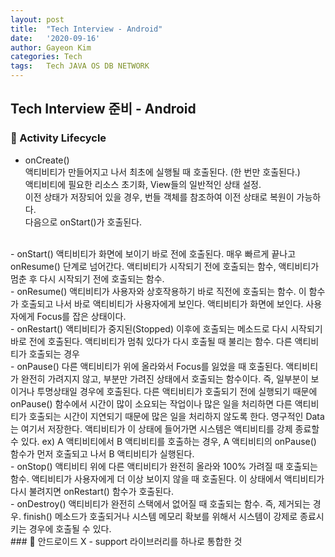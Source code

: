```yaml
---
layout: post
title:  "Tech Interview - Android"
date:   '2020-09-16'
author: Gayeon Kim
categories: Tech
tags:	Tech JAVA OS DB NETWORK
---
```


## Tech Interview 준비 - Android

### &#128204; Activity Lifecycle

- onCreate()  
액티비티가 만들어지고 나서 최초에 실행될 때 호출된다. (한 번만 호출된다.)  
액티비티에 필요한 리소스 초기화, View들의 일반적인 상태 설정.  
이전 상태가 저장되어 있을 경우, 번들 객체를 참조하여 이전 상태로 복원이 가능하다.  
다음으로 onStart()가 호출된다.  
<br/>
- onStart()  
액티비티가 화면에 보이기 바로 전에 호출된다.  
매우 빠르게 끝나고 onResume() 단계로 넘어간다.  
액티비티가 시작되기 전에 호출되는 함수, 액티비티가 멈춘 후 다시 시작되기 전에 호출되는 함수.  
<br/>
- onResume()  
액티비티가 사용자와 상호작용하기 바로 직전에 호출되는 함수.  
이 함수가 호출되고 나서 바로 액티비티가 사용자에게 보인다.  
액티비티가 화면에 보인다.  
사용자에게 Focus를 잡은 상태이다.  
<br/>
- onRestart()  
액티비티가 중지된(Stopped) 이후에 호출되는 메소드로 다시 시작되기 바로 전에 호출된다.  
액티비티가 멈춰 있다가 다시 호출될 때 불리는 함수.  
다른 액티비티가 호출되는 경우  
<br/>
- onPause()  
다른 액티비티가 위에 올라와서 Focus를 잃었을 때 호출된다.  
액티비티가 완전히 가려지지 않고, 부분만 가려진 상태에서 호출되는 함수이다. 즉, 일부분이 보이거나 투명상태일 경우에 호출된다.  
다른 액티비티가 호출되기 전에 실행되기 때문에 onPause() 함수에서 시간이 많이 소요되는 작업이나 많은 일을 처리하면 다른 액티비티가 호출되는 시간이 지연되기 때문에 많은 일을 처리하지 않도록 한다.  
영구적인 Data는 여기서 저장한다.  
액티비티가 이 상태에 들어가면 시스템은 액티비티를 강제 종료할 수 있다.  
ex) A 액티비티에서 B 액티비티를 호출하는 경우, A 액티비티의 onPause() 함수가 먼저 호출되고 나서 B 액티비티가 실행된다.  
<br/>
- onStop()  
액티비티 위에 다른 액티비티가 완전히 올라와 100% 가려질 때 호출되는 함수.  
액티비티가 사용자에게 더 이상 보이지 않을 때 호출된다.  
이 상태에서 액티비티가 다시 불려지면 onRestart() 함수가 호출된다.  
<br/>
- onDestroy()  
액티비티가 완전히 스택에서 없어질 때 호출되는 함수. 즉, 제거되는 경우.  
finish() 메소드가 호출되거나 시스템 메모리 확보를 위해서 시스템이 강제로 종료시키는 경우에 호출될 수 있다.  

<br/>
### &#128204; 안드로이드 X
- support 라이브러리를 하나로 통합한 것  
